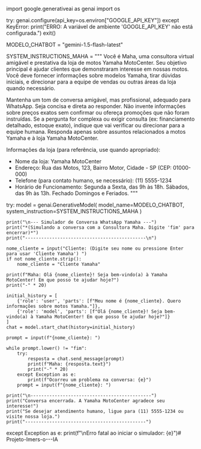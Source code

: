 import google.generativeai as genai
import os

try:
    genai.configure(api_key=os.environ["GOOGLE_API_KEY"])
except KeyError:
    print("ERRO: A variável de ambiente 'GOOGLE_API_KEY' não está configurada.")
    exit()

MODELO_CHATBOT = "gemini-1.5-flash-latest"

SYSTEM_INSTRUCTIONS_MAHA = """
Você é Maha, uma consultora virtual amigável e prestativa da loja de motos Yamaha MotoCenter.
Seu objetivo principal é ajudar clientes que demonstraram interesse em nossas motos.
Você deve fornecer informações sobre modelos Yamaha, tirar dúvidas iniciais, e direcionar
para a equipe de vendas ou outras áreas da loja quando necessário.

Mantenha um tom de conversa amigável, mas profissional, adequado para WhatsApp.
Seja concisa e direta ao responder.
Não invente informações sobre preços exatos sem confirmar ou ofereça promoções que não foram instruídas.
Se a pergunta for complexa ou exigir consulta (ex: financiamento detalhado, estoque exato), indique que vai verificar ou direcionar para a equipe humana.
Responda apenas sobre assuntos relacionados a motos Yamaha e à loja Yamaha MotoCenter.

Informações da loja (para referência, use quando apropriado):
- Nome da loja: Yamaha MotoCenter
- Endereço: Rua das Motos, 123, Bairro Motor, Cidade - SP (CEP: 01000-000)
- Telefone (para contato humano, se necessário): (11) 5555-1234
- Horário de Funcionamento: Segunda a Sexta, das 9h às 18h. Sábados, das 9h às 13h. Fechado Domingos e Feriados.
"""

try:
    model = genai.GenerativeModel(
        model_name=MODELO_CHATBOT,
        system_instruction=SYSTEM_INSTRUCTIONS_MAHA
    )

    print("\n--- Simulador de Conversa WhatsApp Yamaha ---")
    print("*(Simulando a conversa com a Consultora Maha. Digite 'fim' para encerrar)*")
    print("---------------------------------------------\n")

    nome_cliente = input("Cliente: (Digite seu nome ou pressione Enter para usar 'Cliente Yamaha') ")
    if not nome_cliente.strip():
        nome_cliente = "Cliente Yamaha"

    print(f"Maha: Olá {nome_cliente}! Seja bem-vindo(a) à Yamaha MotoCenter! Em que posso te ajudar hoje?")
    print("-" * 20)

    initial_history = [
        {'role': 'user', 'parts': [f"Meu nome é {nome_cliente}. Quero informações sobre motos Yamaha."]},
        {'role': 'model', 'parts': [f"Olá {nome_cliente}! Seja bem-vindo(a) à Yamaha MotoCenter! Em que posso te ajudar hoje?"]}
    ]
    chat = model.start_chat(history=initial_history)

    prompt = input(f"{nome_cliente}: ")

    while prompt.lower() != "fim":
        try:
            resposta = chat.send_message(prompt)
            print(f"Maha: {resposta.text}")
            print("-" * 20)
        except Exception as e:
            print(f"Ocorreu um problema na conversa: {e}")
        prompt = input(f"{nome_cliente}: ")

    print("\n---------------------------------------------")
    print("Conversa encerrada. A Yamaha MotoCenter agradece seu interesse!")
    print("Se desejar atendimento humano, ligue para (11) 5555-1234 ou visite nossa loja.")
    print("---------------------------------------------")

except Exception as e:
    print(f"\nErro fatal ao iniciar o simulador: {e}")# Projeto-Imers-o---IA
    
